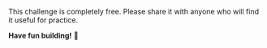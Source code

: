 
This challenge is completely free. Please share it with anyone who will find it useful for practice.

**Have fun building!** 🚀
